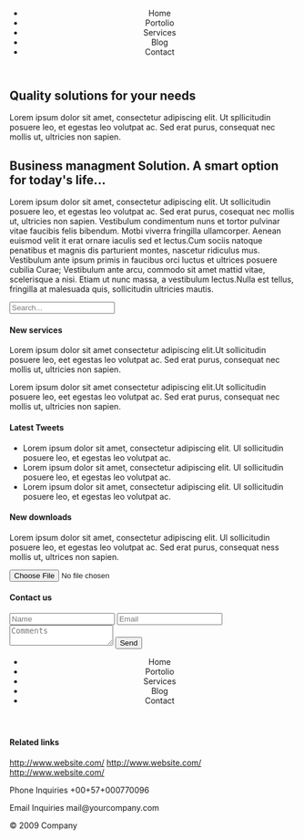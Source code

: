 <!DOCTYPE html>
<html>
<head>
  <title>My company</title>
  <meta charset="utf-8">
  <link rel="stylesheet" href="style.css">
</head>
<body>
  <header>
    <nav>
      <ul>
        <li>Home</li>
        <li>Portolio</li>
        <li>Services</li>
        <li>Blog</li>
        <li>Contact</li>
      </ul>
    </nav>
  </header>

  <section>
    <h1>Quality solutions for your needs</h1>
      <p>Lorem ipsum dolor sit amet, consectetur adipiscing elit. Ut spllicitudin posuere leo, et egestas leo volutpat ac. Sed erat purus, consequat nec mollis ut, ultricies non sapien.</p>
  </section>

  <article>
    <h2>Business managment Solution. A smart option for today's life...</h2>
      <p>Lorem ipsum dolor sit amet, consectetur adipiscing elit. Ut sollicitudin posuere leo, et egestas leo volutpat ac. Sed erat purus, cosequat nec mollis ut, ultricies non sapien. Vestibulum condimentum nuns et tortor pulvinar vitae faucibis felis bibendum. Motbi viverra fringilla ullamcorper. Aenean euismod velit it erat ornare iaculis sed et lectus.Cum sociis natoque penatibus et magnis dis parturient montes, nascetur ridiculus mus. Vestibulum ante ipsum primis in faucibus orci luctus et ultrices posuere cubilia Curae; Vestibulum ante arcu, commodo sit amet mattid vitae, scelerisque a nisi. Etiam ut nunc massa, a vestibulum lectus.Nulla est tellus, fringilla at malesuada quis, sollicitudin ultricies mautis.</p>
  </article>
  <form>
    <input type="search" placeholder="Search...">
  </form>
  
  
  <section>
    <h4>New services</h4>
      <p>Lorem ipsum dolor sit amet consectetur adipiscing elit.Ut sollicitudin posuere leo, eet egestas leo volutpat ac. Sed erat purus, consequat nec mollis ut, ultricies non sapien.</p>
      <p>Lorem ipsum dolor sit amet consectetur adipiscing elit.Ut sollicitudin posuere leo, eet egestas leo volutpat ac. Sed erat purus, consequat nec mollis ut, ultricies non sapien.</p>
    </section>

  <section>
    <h4>Latest Tweets</h4>
      <p>
        <ul>
          <li>Lorem ipsum dolor sit amet, consectetur adipiscing elit. Ul sollicitudin posuere leo, et egestas leo volutpat ac. </li>
          <li>Lorem ipsum dolor sit amet, consectetur adipiscing elit. Ul sollicitudin posuere leo, et egestas leo volutpat ac.</li>
          <li>Lorem ipsum dolor sit amet, consectetur adipiscing elit. Ul sollicitudin posuere leo, et egestas leo volutpat ac.</li> 
        </ul>
      </p>
    </section>
  <section>
    <h4>New downloads</h4>
      <p>Lorem ipsum dolor sit amet, consectetur adipiscing elit. Ul sollicitudin posuere leo, et egestas leo volutpat ac. Sed erat purus, consequat ness mollis ut, ultrices non sapien.</p>
      <form>
        <input type="file" name="download">
      </form>
  </section>
  
  <section>
    <form>
      <h4>Contact us</h4>
      <input type="text" name="name" placeholder="Name">
      <input type="email" name="email" placeholder="Email">
      <textarea placeholder="Comments" name="Comments"></textarea>
      <input type="submit" value="Send">
    </form>
  </section>
  <section>
    <header>
      <nav>
          <ul>
            <li>Home</li>
            <li>Portolio</li>
            <li>Services</li>
            <li>Blog</li>
            <li>Contact</li>
          </ul>
        </nav>
    </header>
    <h4>Related links</h4>
    <a href="http://www.website.com/">http://www.website.com/</a>
    <a href="http://www.website.com/">http://www.website.com/</a>
    <a href="http://www.website.com/">http://www.website.com/</a>
  </section>
  <section>
    <p>Phone Inquiries +00+57+000770096</p>
    <p>Email Inquiries mail@yourcompany.com</p>
  </section>
    <footer>© 2009 Company</footer>
</body>
</html>
 
